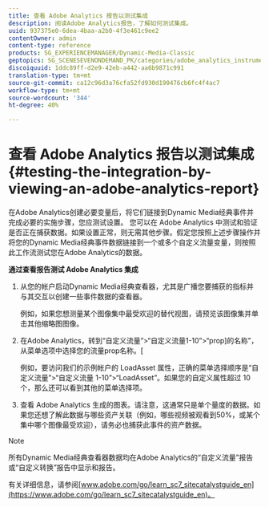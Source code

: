 ```yaml
---
title: 查看 Adobe Analytics 报告以测试集成
description: 阅读Adobe Analytics报告，了解如何测试集成。
uuid: 937375e0-6dea-4baa-a2b0-4f3e461c9ee2
contentOwner: admin
content-type: reference
products: SG_EXPERIENCEMANAGER/Dynamic-Media-Classic
geptopics: SG_SCENESEVENONDEMAND_PK/categories/adobe_analytics_instrumentation_kit
discoiquuid: 1ddc89ff-d2e9-42eb-a442-aa6b9871c991
translation-type: tm+mt
source-git-commit: ca12c96d3a76cfa52fd930d190476cb6fc4f4ac7
workflow-type: tm+mt
source-wordcount: '344'
ht-degree: 40%

---
```



# 查看 Adobe Analytics 报告以测试集成{#testing-the-integration-by-viewing-an-adobe-analytics-report}

在Adobe Analytics创建必要变量后，将它们链接到Dynamic Media经典事件并完成必要的实施步骤，您应测试设置。 您可以在 Adobe Analytics 中测试和验证是否正在捕获数据。如果设置正常，则无需其他步骤。假定您按照上述步骤操作并将您的Dynamic Media经典事件数据链接到一个或多个自定义流量变量，则按照此工作流测试您在Adobe Analytics的数据。

**通过查看报告测试 Adobe Analytics 集成**

1. 从您的帐户启动Dynamic Media经典查看器，尤其是广播您要捕获的指标并与其交互以创建一些事件数据的查看器。

   例如，如果您想测量某个图像集中最受欢迎的替代视图，请预览该图像集并单击其他缩略图图像。

1. 在Adobe Analytics，转到“自定义流量”>“自定义流量1-10”>“prop]的名称”，从菜单选项中选择您的流量prop名称。[

   例如，要访问我们的示例帐户的 LoadAsset 属性，正确的菜单选择顺序是“自定义流量”>“自定义流量 1-10”>“LoadAsset”。如果您的自定义属性超过 10 个，那么还可以看到其他的菜单选择项。

1. 查看 Adobe Analytics 生成的图表。请注意，这通常只是单个量度的数据。如果您还想了解此数据与哪些资产关联（例如，哪些视频被观看到50%，或某个集中哪个图像最受欢迎），请务必也捕获此事件的资产数据。

>[!NOTE]
>
>所有Dynamic Media经典查看器数据均在Adobe Analytics的“自定义流量”报告或“自定义转换”报告中显示和报告。

有关详细信息，请参阅[www.adobe.com/go/learn_sc7_sitecatalystguide_en](https://www.adobe.com/go/learn_sc7_sitecatalystguide_en)。
